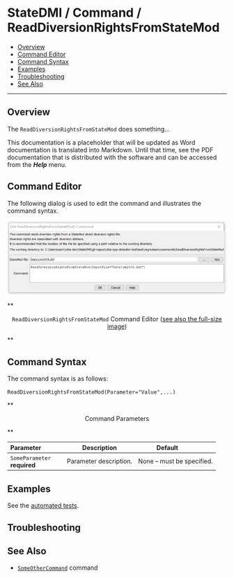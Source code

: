 # StateDMI / Command / ReadDiversionRightsFromStateMod #

* [Overview](#overview)
* [Command Editor](#command-editor)
* [Command Syntax](#command-syntax)
* [Examples](#examples)
* [Troubleshooting](#troubleshooting)
* [See Also](#see-also)

-------------------------

## Overview ##

The `ReadDiversionRightsFromStateMod` does something...

This documentation is a placeholder that will be updated as Word documentation is translated into Markdown.
Until that time, see the PDF documentation that is distributed with the software and can be accessed
from the ***Help*** menu.

## Command Editor ##

The following dialog is used to edit the command and illustrates the command syntax.

![ReadDiversionRightsFromStateMod](ReadDiversionRightsFromStateMod.png)

**<p style="text-align: center;">
`ReadDiversionRightsFromStateMod` Command Editor (<a href="../ReadDiversionRightsFromStateMod.png">see also the full-size image</a>)
</p>**

## Command Syntax ##

The command syntax is as follows:

```text
ReadDiversionRightsFromStateMod(Parameter="Value",...)
```
**<p style="text-align: center;">
Command Parameters
</p>**

| **Parameter**&nbsp;&nbsp;&nbsp;&nbsp;&nbsp;&nbsp;&nbsp;&nbsp;&nbsp;&nbsp;&nbsp;&nbsp; | **Description** | **Default**&nbsp;&nbsp;&nbsp;&nbsp;&nbsp;&nbsp;&nbsp;&nbsp;&nbsp;&nbsp; |
| --------------|-----------------|----------------- |
|`SomeParameter`<br>**required**|Parameter description.|None – must be specified.|

## Examples ##

See the [automated tests](https://github.com/OpenWaterFoundation/cdss-app-statedmi-main/tree/master/test/regression/commands/ReadDiversionRightsFromStateMod).

## Troubleshooting ##

## See Also ##

* [`SomeOtherCommand`](../SomeOtherCommand/SomeOtherCommand) command
